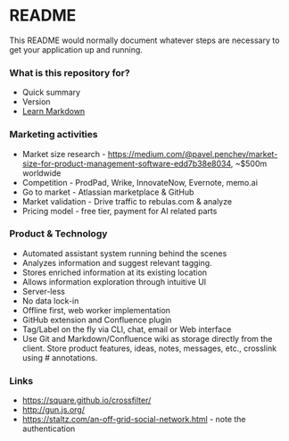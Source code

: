 # README #

This README would normally document whatever steps are necessary to get your application up and running.

### What is this repository for? ###

* Quick summary
* Version
* [Learn Markdown](https://bitbucket.org/tutorials/markdowndemo)

### Marketing activities ###

* Market size research - https://medium.com/@pavel.penchev/market-size-for-product-management-software-edd7b38e8034, ~$500m worldwide
* Competition - ProdPad, Wrike, InnovateNow, Evernote, memo.ai
* Go to market - Atlassian marketplace & GitHub
* Market validation - Drive traffic to rebulas.com & analyze
* Pricing model - free tier, payment for AI related parts

### Product & Technology ###

* Automated assistant system running behind the scenes
* Analyzes information and suggest relevant tagging.
* Stores enriched information at its existing location
* Allows information exploration through intuitive UI 
* Server-less
* No data lock-in
* Offline first, web worker implementation
* GitHub extension and Confluence plugin
* Tag/Label on the fly via CLI, chat, email or Web interface
* Use Git and Markdown/Confluence wiki as storage directly from the client. Store product features, ideas, notes, messages, etc., crosslink using # annotations.

### Links ###

* https://square.github.io/crossfilter/
* http://gun.js.org/
* https://staltz.com/an-off-grid-social-network.html - note the authentication